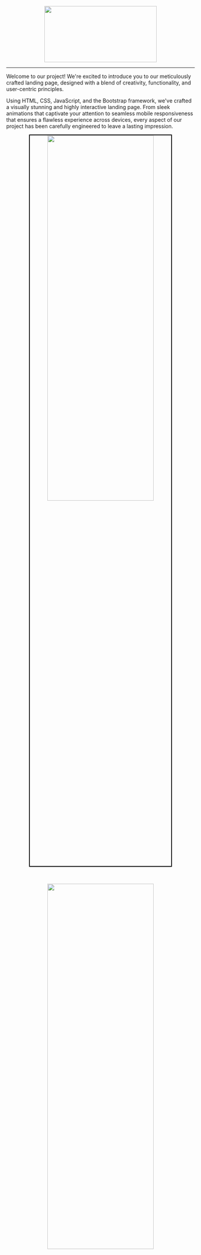 <p align="center">
  <img width="300" height="150" src="image/Official_Elixir_logo.png">
</p>
<hr>

<p align="left">
Welcome to our project! We're excited to introduce you to our meticulously crafted landing page, designed with a blend of creativity, functionality, and user-centric principles.
  
Using HTML, CSS, JavaScript, and the Bootstrap framework, we've crafted a visually stunning and highly interactive landing page. From sleek animations that captivate your attention to seamless mobile responsiveness that ensures a flawless experience across devices, every aspect of our project has been carefully engineered to leave a lasting impression.
 
</p>



<p align="center">
 <img width="75%" height="50%" src="Screen shots/1.jpg" style="border: 2px solid #000;">
</p>
<br>
<p align="center">
  <img width="75%" height="50%" src="Screen shots/2.jpg">
</p>
<br>
<p align="center">
  <img width="75%" height="50%" src="Screen shots/3.jpg">
</p>
<br>
<p align="center">
  <img width="75%" height="50%" src="Screen shots/4.jpg">
</p>
<br>
<p align="center">
  <img width="75%" height="50%" src="Screen shots/5.jpg">
</p>
<br>
<p align="center">
  <img width="75%" height="50%" src="Screen shots/6.jpg">
</p>
<br>
<p align="center">
  <img width="75%" height="50%" src="Screen shots/7.jpg">
</p>
<br>
<p align="center">
  <img width="75%" height="50%" src="Screen shots/8.jpg">
</p>
<br>
